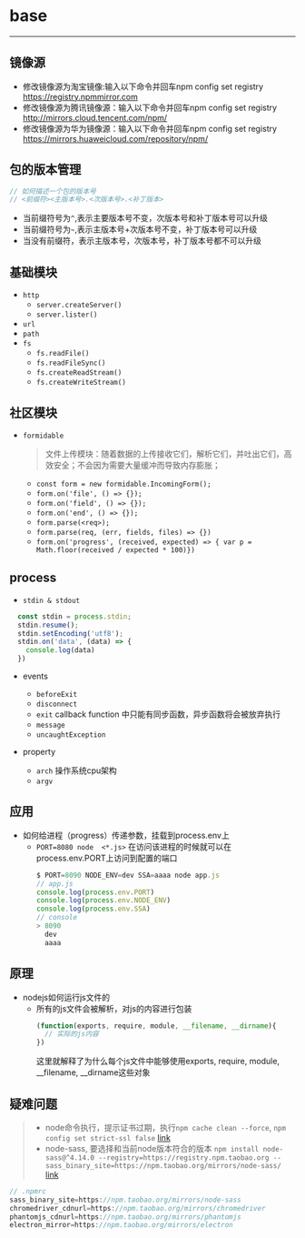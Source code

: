 #  base
---

## 镜像源
- 修改镜像源为淘宝镜像:输入以下命令并回车npm config set registry https://registry.npmmirror.com
- 修改镜像源为腾讯镜像源：输入以下命令并回车npm config set registry http://mirrors.cloud.tencent.com/npm/
- 修改镜像源为华为镜像源：输入以下命令并回车npm config set registry https://mirrors.huaweicloud.com/repository/npm/


## 包的版本管理
```js
// 如何描述一个包的版本号
// <前缀符><主版本号>.<次版本号>.<补丁版本>
```
- 当前缀符号为`^`,表示主要版本号不变，次版本号和补丁版本号可以升级
- 当前缀符号为`~`,表示主版本号+次版本号不变，补丁版本号可以升级
- 当没有前缀符，表示主版本号，次版本号，补丁版本号都不可以升级

## 基础模块
- `http`
  - `server.createServer()`
  - `server.lister()`
- `url`
- `path`
- `fs`
  - `fs.readFile()`
  - `fs.readFileSync()`
  - `fs.createReadStream()`
  - `fs.createWriteStream()`

## 社区模块
- `formidable`
    > 文件上传模块：随着数据的上传接收它们，解析它们，并吐出它们，高效安全；不会因为需要大量缓冲而导致内存膨胀；
    - `const form = new formidable.IncomingForm();`
    - `form.on('file', () => {});`
    - `form.on('field', () => {});`
    - `form.on('end', () => {});`
    - `form.parse(<req>);`
    - `form.parse(req, (err, fields, files) => {})`
    - `form.on('progress', (received, expected) => { var p = Math.floor(received / expected * 100)})`

## process
-  `stdin & stdout`
  ```js
    const stdin = process.stdin;
    stdin.resume();
    stdin.setEncoding('utf8');
    stdin.on('data', (data) => {
      console.log(data)
    })
  ```

- events
  - `beforeExit`
  - `disconnect`
  - `exit` callback function 中只能有同步函数，异步函数将会被放弃执行
  - `message`
  - `uncaughtException`

- property
  - `arch` 操作系统cpu架构
  - `argv`

## 应用
- 如何给进程（progress）传递参数，挂载到process.env上
  - `PORT=8080 node  <*.js>` 在访问该进程的时候就可以在process.env.PORT上访问到配置的端口
    ```js
    $ PORT=8090 NODE_ENV=dev SSA=aaaa node app.js
    // app.js
    console.log(process.env.PORT)
    console.log(process.env.NODE_ENV)
    console.log(process.env.SSA)
    // console
    > 8090
      dev
      aaaa
    ```

## 原理
- nodejs如何运行js文件的
  - 所有的js文件会被解析，对js的内容进行包装
    ```js
    (function(exports, require, module, __filename, __dirname){
      // 实际的js内容
    })
    ```
    这里就解释了为什么每个js文件中能够使用exports, require, module, __filename, __dirname这些对象

## 疑难问题
> - node命令执行，提示证书过期，执行`npm cache clean --force`, `npm config set strict-ssl false` [link](https://blog.csdn.net/h__913246828/article/details/136362415)
> - node-sass, 要选择和当前node版本符合的版本 `npm install node-sass@^4.14.0 --registry=https://registry.npm.taobao.org --sass_binary_site=https://npm.taobao.org/mirrors/node-sass/` [link](https://blog.csdn.net/kingslave1/article/details/130526329)


```js
// .npmrc
sass_binary_site=https://npm.taobao.org/mirrors/node-sass
chromedriver_cdnurl=https://npm.taobao.org/mirrors/chromedriver
phantomjs_cdnurl=https://npm.taobao.org/mirrors/phantomjs
electron_mirror=https://npm.taobao.org/mirrors/electron
```